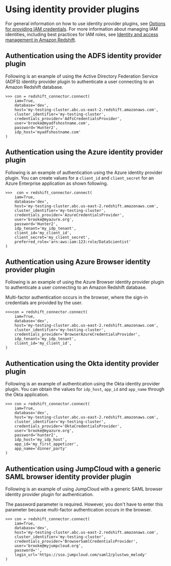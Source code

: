 # Using identity provider plugins<a name="python-connect-identity-provider-plugins"></a>

For general information on how to use identity provider plugins, see [Options for providing IAM credentials](options-for-providing-iam-credentials.md)\. For more information about managing IAM identities, including best practices for IAM roles, see [Identity and access management in Amazon Redshift](redshift-iam-authentication-access-control.md)\.

## Authentication using the ADFS identity provider plugin<a name="python-connect-identity-provider-active-dir"></a>

Following is an example of using the Active Directory Federation Service \(ADFS\) identity provider plugin to authenticate a user connecting to an Amazon Redshift database\.

```
>>> con = redshift_connector.connect(
    iam=True,
    database='dev',
    host='my-testing-cluster.abc.us-east-2.redshift.amazonaws.com',
    cluster_identifier='my-testing-cluster',
    credentials_provider='AdfsCredentialsProvider',
    user='brooke@myadfshostname.com',
    password='Hunter2',
    idp_host='myadfshostname.com'
)
```

## Authentication using the Azure identity provider plugin<a name="python-connect-identity-provider-azure"></a>

Following is an example of authentication using the Azure identity provider plugin\. You can create values for a `client_id` and `client_secret` for an Azure Enterprise application as shown following\.  

```
>>>  con = redshift_connector.connect(
    iam=True,
    database='dev',
    host='my-testing-cluster.abc.us-east-2.redshift.amazonaws.com',
    cluster_identifier='my-testing-cluster',
    credentials_provider='AzureCredentialsProvider',
    user='brooke@myazure.org',
    password='Hunter2',
    idp_tenant='my_idp_tenant',
    client_id='my_client_id',
    client_secret='my_client_secret',
    preferred_role='arn:aws:iam:123:role/DataScientist'
)
```

## Authentication using Azure Browser identity provider plugin<a name="python-connect-identity-provider-azure-browser"></a>

Following is an example of using the Azure Browser identity provider plugin to authenticate a user connecting to an Amazon Redshift database\.

Multi\-factor authentication occurs in the browser, where the sign\-in credentials are provided by the user\.

```
>>>con = redshift_connector.connect(
    iam=True,
    database='dev',
    host='my-testing-cluster.abc.us-east-2.redshift.amazonaws.com',
    cluster_identifier='my-testing-cluster',
    credentials_provider='BrowserAzureCredentialsProvider',
    idp_tenant='my_idp_tenant',
    client_id='my_client_id',
)
```

## Authentication using the Okta identity provider plugin<a name="python-connect-identity-provider-okta"></a>

Following is an example of authentication using the Okta identity provider plugin\. You can obtain the values for `idp_host`, `app_id` and `app_name` through the Okta application\.

```
>>> con = redshift_connector.connect(
    iam=True,
    database='dev',
    host='my-testing-cluster.abc.us-east-2.redshift.amazonaws.com',
    cluster_identifier='my-testing-cluster',
    credentials_provider='OktaCredentialsProvider',
    user='brooke@myazure.org',
    password='hunter2',
    idp_host='my_idp_host',
    app_id='my_first_appetizer',
    app_name='dinner_party'
)
```

## Authentication using JumpCloud with a generic SAML browser identity provider plugin<a name="python-connect-identity-provider-jumpcloud"></a>

Following is an example of using JumpCloud with a generic SAML browser identity provider plugin for authentication\.

The password parameter is required\. However, you don't have to enter this parameter because multi\-factor authentication occurs in the browser\.

```
>>> con = redshift_connector.connect(
    iam=True,
    database='dev',
    host='my-testing-cluster.abc.us-east-2.redshift.amazonaws.com',
    cluster_identifier='my-testing-cluster',
    credentials_provider='BrowserSamlCredentialsProvider',
    user='brooke@myjumpcloud.org',
    password='',
    login_url='https://sso.jumpcloud.com/saml2/plustwo_melody'
)
```